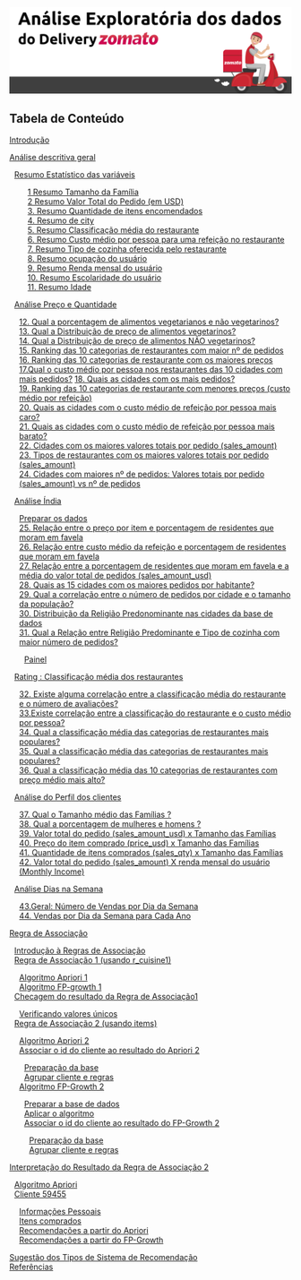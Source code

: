 <Img src="https://github.com/CatarinaAguiar3/Analise_Exploratoria_dos_dados_do_delivery_Zomato/blob/main/Imagens/Banner_para_README4.png" >

<div>
<h2>Tabela de Conteúdo</h2> 
  <a href="#introdução">Introdução</a> <br>

  <a  href="#análise-descritiva-geral">Análise descritiva geral<br>
  <ul style="list-style:none; margin-left: -15px;">
    <a  href="#resumo-estatístico-das-variáveis">Resumo Estatístico das variáveis</a><br>
    <ul style="list-style:none;">
      <a href="#1-resumo-tamanho-da-família"> 1 Resumo Tamanho da Família</a><br>
      <a href="#2resumo-valor-total-do-pedido-em-usd">2 Resumo Valor Total do Pedido (em USD)</a><br>
      <a href="#">3. Resumo Quantidade de itens encomendados</a><br>
      <a href="#">4. Resumo de city</a><br>
      <a href="#">5. Resumo Classificação média do restaurante</a><br>
      <a href="#">6. Resumo Custo médio por pessoa para uma refeição no restaurante</a><br>
      <a href="#">7. Resumo Tipo de cozinha oferecida pelo restaurante</a><br>
      <a href="#">8. Resumo ocupação do usuário</a><br>
      <a href="#">9. Resumo Renda mensal do usuário</a><br>
      <a href="#">10. Resumo Escolaridade do usuário</a><br>
      <a href="#">11. Resumo Idade</a><br>  
    </ul>

<a href="#análise-preço-e-quantidade">Análise Preço e Quantidade</a><br>
  <ul style="list-style:none;margin-left: -15px;">
    <a href="#">12. Qual a porcentagem de alimentos vegetarianos e não vegetarinos?</a><br>
    <a href="#">13. Qual a Distribuição de preço de alimentos vegetarinos?</a><br>
    <a href="#">14. Qual a Distribuição de preço de alimentos NÃO vegetarinos?</a><br>
    <a href="#">15. Ranking das 10 categorias de restaurantes com maior nº de pedidos</a><br>
    <a href="#">16. Ranking das 10 categorias de restaurante com os maiores preços</a><br>
    <a href="#">17.Qual o custo médio por pessoa nos restaurantes das 10 cidades com mais pedidos?</a>
    <a href="#">18. Quais as cidades com os mais pedidos?</a><br>
    <a href="#">19. Ranking das 10 categorias de restaurante com menores preços (custo médio por refeição)</a><br>
    <a href="#">20. Quais as cidades com o custo médio de refeição por pessoa mais caro?</a><br>
    <a href="#">21. Quais as cidades com o custo médio de refeição por pessoa mais barato?</a><br>
    <a href="#">22. Cidades com os maiores valores totais por pedido (sales_amount)</a><br>
    <a href="#">23. Tipos de restaurantes com os maiores valores totais por pedido (sales_amount)</a><br>
    <a href="#">24. Cidades com maiores nº de pedidos: Valores totais por pedido (sales_amount) vs nº de pedidos</a><br>
  </ul>
 

  <a href="#análise-índia">Análise Índia</a><br>
  <ul style="list-style:none; margin-left: -15px;">
    <a href="#preparar-os-dados">Preparar os dados</a><br>
    <a href="#">25. Relação entre o preço por item e porcentagem de residentes que moram em favela</a><br>
    <a href="#">26. Relação entre custo médio da refeição e porcentagem de residentes que moram em favela</a><br>
    <a href="#">27. Relação entre a porcentagem de residentes que moram em favela e a média do valor total de pedidos (sales_amount_usd)</a><br>
    <a href="#">28.	Quais as 15 cidades com os maiores pedidos por habitante?</a><br>
    <a href="#">29. Qual a correlação entre o número de pedidos por cidade e o tamanho da população?</a><br>
    <a href="#">30. Distribuição da Religião Predonominante nas cidades da base de dados</a><br>
    <a href="#">31. Qual a Relação entre Religião Predominante e Tipo de cozinha com maior número de pedidos?</a><br>
    <ul style="list-style:none; margin-left: -15px;">
    <a href="#painel">Painel</a><br>
    </ul>
  </ul> 


  <a href="#classificação-média-dos-restaurantes">Rating : Classificação média dos restaurantes</a><br>
  <ul style="list-style:none; margin-left: -15px;">
    <a href="#">32. Existe alguma correlação entre a classificação média do restaurante e o número de avaliações?</a><br> 
    <a href="#">33.Existe correlação entre a classificação do restaurante e o custo médio por pessoa?</a><br>
    <a href="#">34. Qual a classificação média das categorias de restaurantes mais populares?</a><br>
    <a href="#">35.	Qual a classificação média das categorias de restaurantes mais populares?</a><br>
    <a href="#">36. Qual a classificação média das 10 categorias de restaurantes com preço médio mais alto?</a><br>
  </ul>
 

  <a href="#análise-do-perfil-dos-clientes">Análise do Perfil dos clientes</a><br>
  <ul style="list-style:none;  margin-left: -15px;">
    <a href="#">37. Qual o Tamanho médio das Famílias ?</a><br>
    <a href="#">38. Qual a porcentagem de mulheres e homens ?</a><br>
    <a href="#">39. Valor total do pedido (sales_amount_usd) x Tamanho das Famílias</a><br>
    <a href="#">40. Preço do item comprado (price_usd) x Tamanho das Famílias</a><br>
    <a href="">41. Quantidade de itens comprados (sales_qty) x Tamanho das Famílias</a><br>
    <a href="#">42. Valor total do pedido (sales_amount) X renda mensal do usuário (Monthly Income)</a><br>
  </ul> 
  

  <a href="#análise-dias-na-semana">Análise Dias na Semana</a><br>
  <ul style="list-style:none;  margin-left: -15px;">
    <a href="#">43.Geral: Número de Vendas por Dia da Semana</a><br>
    <a href="#">44. Vendas por Dia da Semana para Cada Ano</a><br>
  </ul> 

  </ul>
  
  

  <a href="#regra-de-associcao">Regra de Associação</a><br>
  <ul style="list-style:none;  margin-left: -15px;">
     <a href="#introdução-à-regras-de-associação">Introdução à Regras de Associação</a><br>
     <a href="#regra-de-associação-1-usando-categoria-de-restaurante">Regra de Associação 1 (usando r_cuisine1)</a><br>
      <ul style="list-style:none;  margin-left: -15px;">
      <a href="#algoritmo-apriori-1">Algoritmo Apriori 1</a><br>
      <a href="#algoritmo-fp-growth-1">Algoritmo FP-growth 1</a><br>
      </ul>
    <a href="#checagem-do-resultado-da-regra-de-associação1">Checagem do resultado da Regra de Associação1</a><br>
      <ul style="list-style:none;  margin-left: -15px;">
      <a href="#verificando-valores-únicos">Verificando valores únicos</a><br>
      </ul>
    <a href="#regra-de-associação-2-usando-items">Regra de Associação 2 (usando items)</a><br>
      <ul style="list-style:none;  margin-left: -15px;">
        <a href="#algoritmo-apriori-2">Algoritmo Apriori 2</a><br>
        <a href="#associar-o-id-do-cliente-ao-resultado-do-apriori-2">Associar o id do cliente ao resultado do Apriori 2</a><br>
            <ul style="list-style:none;  margin-left: -15px;">
              <a href="#preparação-da-base">Preparação da base</a><br>
              <a href="#agrupar-cliente-e-regras">Agrupar cliente e regras</a><br>
            </ul>
        <a href="#algoritmo-fp-growth-2">Algoritmo FP-Growth 2</a><br>
            <ul style="list-style:none;  margin-left: -15px;">
              <a href="#preparar-a-base-de-dados">Preparar a base de dados</a><br>
              <a href="#aplicar-o-algoritmo">Aplicar o algoritmo</a><br>
              <a href="#associar-o-id-do-cliente-ao-resultado-do-fp-growth-2">Associar o id do cliente ao resultado do FP-Growth 2</a><br>
              <ul style="list-style:none;  margin-left: -15px;">
              <a href="#preparar2">Preparação da base</a><br>
              <a href="#agrupar2">Agrupar cliente e regras</a><br>
            </ul>
           </ul> 
      </ul>          
  </ul>
  
  

  <a href="#interpretação-do-resultado-da-regra-de-associação-2">Interpretação do Resultado da Regra de Associação 2 <br>
    <ul style="list-style:none;  margin-left: -15px;">
      <a href="#algoritmo-apriori">Algoritmo Apriori</a> <br>
      <a href="#cliente-59455">Cliente 59455</a><br>
      <ul style="list-style:none;  margin-left: -15px;">
        <a href="#informações-pessoais">Informações Pessoais</a><br>
        <a href="#itens-comprados">Itens comprados</a><br>
        <a href="#recomendações-a-partir-do-apriori">Recomendações a partir do Apriori</a><br>
        <a href="#recomendações-a-partir-do-fp-growth">Recomendações a partir do FP-Growth</a><br>
      </ul>
    </ul>
  </a>
  <a href="#sugestão-dos-tipos-de-sistema-de-recomendação">Sugestão dos Tipos de Sistema de Recomendação </a><br>
  <a href="#referências">Referências</a><br>
</div>

